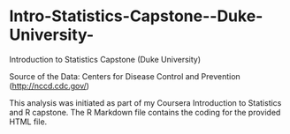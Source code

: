 # Intro-Statistics-Capstone--Duke-University-
Introduction to Statistics Capstone (Duke University)

Source of the Data: Centers for Disease Control and Prevention (http://nccd.cdc.gov/)

This analysis was initiated as part of my Coursera Introduction to Statistics and R capstone.  The R Markdown file contains the coding for the provided HTML file.
